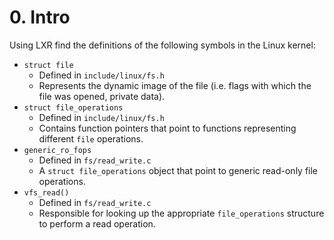 # 0. Intro
Using LXR find the definitions of the following symbols in the Linux kernel:
- `struct file`
    - Defined in `include/linux/fs.h`
    - Represents the dynamic image of the file (i.e. flags with which the file was opened, private data).
- `struct file_operations`
    - Defined in `include/linux/fs.h`
    - Contains function pointers that point to functions representing different `file` operations.
- `generic_ro_fops`
    - Defined in `fs/read_write.c`
    - A `struct file_operations` object that point to generic read-only file operations.
- `vfs_read()`
    - Defined in `fs/read_write.c`
    - Responsible for looking up the appropriate `file_operations` structure to perform a read operation.
